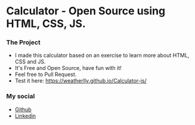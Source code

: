 # Calculator - Open Source using HTML, CSS, JS.

### The Project

- I made this calculator based on an exercise to learn more about HTML, CSS and JS.
- It's Free and Open Source, have fun with it!
- Feel free to Pull Request.
- Test it here: https://weatherlly.github.io/Calculator-js/

### My social

- [Github](https://github.com/Weatherlly)
- [Linkedin](https://www.linkedin.com/in/weatherlly/)